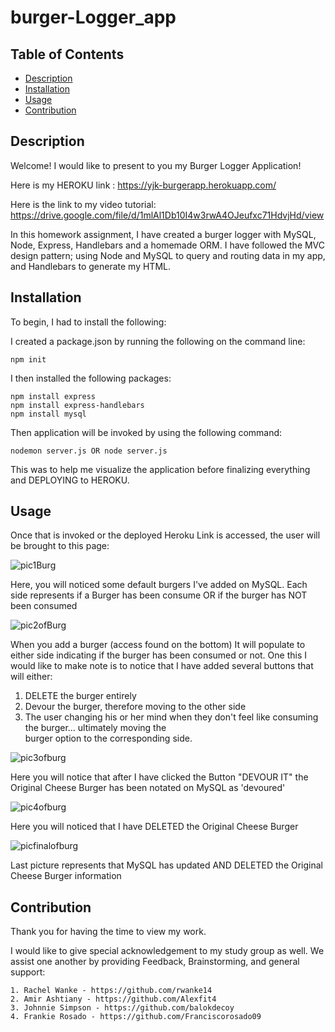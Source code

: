 # burger-Logger_app


## Table of Contents

  * [Description](#description)
  * [Installation](#installation)
  * [Usage](#usage)
  * [Contribution](#contribution)

 
 ## Description

 Welcome! I would like to present to you my Burger Logger Application!

 Here is my HEROKU link : https://yjk-burgerapp.herokuapp.com/


 Here is the link to my video tutorial: https://drive.google.com/file/d/1mlAl1Db10I4w3rwA4OJeufxc71HdvjHd/view


In this homework assignment, I have created a burger logger with MySQL, Node, Express, Handlebars and a homemade ORM. I have followed the MVC design pattern; using Node and MySQL to query and routing data in my app, and Handlebars to generate my HTML.

## Installation 


To begin, I had to install the following:

I created a package.json by running the following on the command line:
```
npm init
```

I then installed the following packages:

```
npm install express
npm install express-handlebars
npm install mysql
```

Then application will be invoked by using the following command:

```
nodemon server.js OR node server.js
```

This was to help me visualize the application before finalizing everything and DEPLOYING to HEROKU.

## Usage
Once that is invoked or the deployed Heroku Link is accessed, the user will be brought to this page: 

![pic1Burg](https://user-images.githubusercontent.com/73494581/108283749-daad1d00-7151-11eb-8502-e2bb78af2606.png)

Here, you will noticed some default burgers I've added on MySQL. Each side represents if a Burger has been consume OR if the burger has NOT been consumed

![pic2ofBurg](https://user-images.githubusercontent.com/73494581/108283746-d97bf000-7151-11eb-9353-55a618050b43.png)

When you add a burger (access found on the bottom) It will populate to either side indicating if the burger has been consumed or not. One this I would like to make note is to notice that I have added several buttons that will either:

1.  DELETE the burger entirely
2.  Devour the burger, therefore moving to the other side
3.  The user changing his or her mind when they don't feel like consuming the burger... ultimately moving the    
    burger option to the corresponding side. 

![pic3ofburg](https://user-images.githubusercontent.com/73494581/108283744-d97bf000-7151-11eb-933d-57d5e16b765f.png)

Here you will notice that after I have clicked the Button "DEVOUR IT" the Original Cheese Burger has been notated on MySQL as 'devoured'

![pic4ofburg](https://user-images.githubusercontent.com/73494581/108283742-d84ac300-7151-11eb-8692-a4fa6b6c2ce7.png)

Here you will noticed that I have DELETED the Original Cheese Burger

![picfinalofburg](https://user-images.githubusercontent.com/73494581/108283741-d7b22c80-7151-11eb-8339-bc3b140a794a.png)

Last picture represents that MySQL has updated AND DELETED the Original Cheese Burger information

## Contribution

Thank you for having the time to view my work.

I would like to give special acknowledgement to my study group as well. We assist one another by providing Feedback, Brainstorming, and general support:

```
1. Rachel Wanke - https://github.com/rwanke14
2. Amir Ashtiany - https://github.com/Alexfit4
3. Johnnie Simpson - https://github.com/balokdecoy
4. Frankie Rosado - https://github.com/Franciscorosado09
```